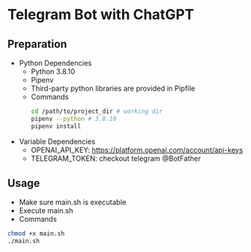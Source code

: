 # Telegram Bot with ChatGPT

## Preparation
- Python Dependencies
  - Python 3.8.10
  - Pipenv
  - Third-party python libraries are provided in Pipfile
  - Commands
    ```sh
    cd /path/to/project_dir # working dir
    pipenv --python # 3.8.10
    pipenv install
    ```
- Variable Dependencies
  - OPENAI_API_KEY: https://platform.openai.com/account/api-keys
  - TELEGRAM_TOKEN: checkout telegram @BotFather

## Usage
- Make sure main.sh is executable
- Execute main.sh
- Commands
```sh
chmod +x main.sh
./main.sh
```